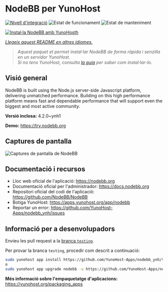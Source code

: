 <!--
N.B.: Aquest README ha estat generat automàticament per <https://github.com/YunoHost/apps/tree/master/tools/readme_generator>
NO s'ha de modificar manualment.
-->

# NodeBB per YunoHost

[![Nivell d'integració](https://apps.yunohost.org/badge/integration/nodebb)](https://ci-apps.yunohost.org/ci/apps/nodebb/)
![Estat de funcionament](https://apps.yunohost.org/badge/state/nodebb)
![Estat de manteniment](https://apps.yunohost.org/badge/maintained/nodebb)

[![Instal·la NodeBB amb YunoHosth](https://install-app.yunohost.org/install-with-yunohost.svg)](https://install-app.yunohost.org/?app=nodebb)

*[Llegeix aquest README en altres idiomes.](./ALL_README.md)*

> *Aquest paquet et permet instal·lar NodeBB de forma ràpida i senzilla en un servidor YunoHost.*  
> *Si no tens YunoHost, consulta [la guia](https://yunohost.org/install) per saber com instal·lar-lo.*

## Visió general

NodeBB is built using the Node.js server-side Javascript platform, delivering unmatched performance.
Building on this high performance platform means fast and dependable performance that will support even the biggest and most active community.


**Versió inclosa:** 4.2.0~ynh1

**Demo:** <https://try.nodebb.org>

## Captures de pantalla

![Captures de pantalla de NodeBB](./doc/screenshots/screenshot.png)

## Documentació i recursos

- Lloc web oficial de l'aplicació: <https://nodebb.org>
- Documentació oficial per l'administrador: <https://docs.nodebb.org>
- Repositori oficial del codi de l'aplicació: <https://github.com/NodeBB/NodeBB>
- Botiga YunoHost: <https://apps.yunohost.org/app/nodebb>
- Reportar un error: <https://github.com/YunoHost-Apps/nodebb_ynh/issues>

## Informació per a desenvolupadors

Envieu les pull request a la [branca `testing`](https://github.com/YunoHost-Apps/nodebb_ynh/tree/testing).

Per provar la branca `testing`, procedir com descrit a continuació:

```bash
sudo yunohost app install https://github.com/YunoHost-Apps/nodebb_ynh/tree/testing --debug
o
sudo yunohost app upgrade nodebb -u https://github.com/YunoHost-Apps/nodebb_ynh/tree/testing --debug
```

**Més informació sobre l'empaquetatge d'aplicacions:** <https://yunohost.org/packaging_apps>
